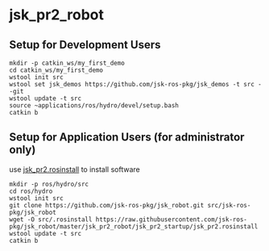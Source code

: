 jsk_pr2_robot
=============


## Setup for Development Users
```
mkdir -p catkin_ws/my_first_demo
cd catkin_ws/my_first_demo
wstool init src
wstool set jsk_demos https://github.com/jsk-ros-pkg/jsk_demos -t src --git
wstool update -t src
source ~applications/ros/hydro/devel/setup.bash
catkin b
```


## Setup for Application Users (for administrator only)

use [jsk_pr2.rosinstall](https://github.com/jsk-ros-pkg/jsk_robot/blob/master/jsk_pr2_robot/jsk_pr2_startup/jsk_pr2.rosinstall) to install software
```
mkdir -p ros/hydro/src
cd ros/hydro
wstool init src
git clone https://github.com/jsk-ros-pkg/jsk_robot.git src/jsk-ros-pkg/jsk_robot
wget -O src/.rosinstall https://raw.githubusercontent.com/jsk-ros-pkg/jsk_robot/master/jsk_pr2_robot/jsk_pr2_startup/jsk_pr2.rosinstall
wstool update -t src
catkin b
```